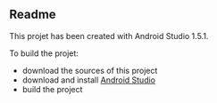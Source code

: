 ## Readme

This projet has been created with Android Studio 1.5.1.
 
To build the projet:

- download the sources of this project
- download and install [Android Studio](http://developer.android.com/sdk/index.html)
- build the project
